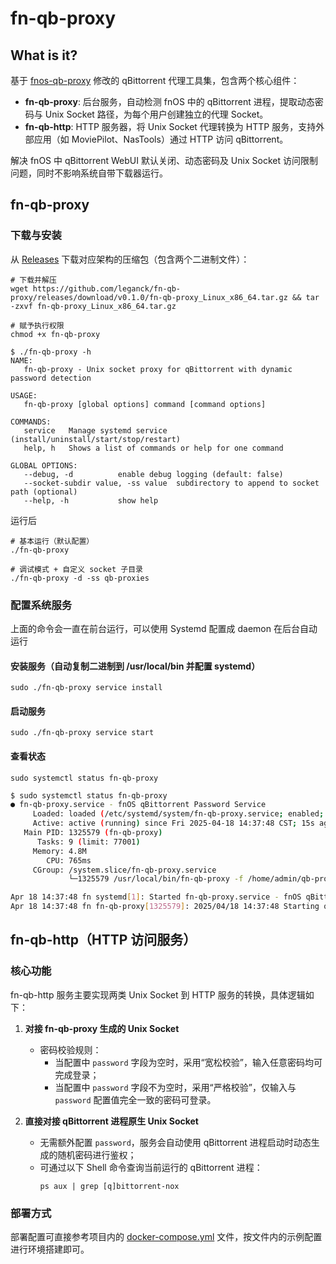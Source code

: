 # fn-qb-proxy

## What is it?

基于 [fnos-qb-proxy](https://github.com/xxxuuu/fnos-qb-proxy) 修改的 qBittorrent 代理工具集，包含两个核心组件：

- **fn-qb-proxy**: 后台服务，自动检测 fnOS 中的 qBittorrent 进程，提取动态密码与 Unix Socket 路径，为每个用户创建独立的代理
  Socket。
- **fn-qb-http**: HTTP 服务器，将 Unix Socket 代理转换为 HTTP 服务，支持外部应用（如 MoviePilot、NasTools）通过 HTTP 访问
  qBittorrent。

解决 fnOS 中 qBittorrent WebUI 默认关闭、动态密码及 Unix Socket 访问限制问题，同时不影响系统自带下载器运行。

## fn-qb-proxy

### 下载与安装

从 [Releases](https://github.com/leganck/fn-qb-proxy/releases) 下载对应架构的压缩包（包含两个二进制文件）：

```shell
# 下载并解压
wget https://github.com/leganck/fn-qb-proxy/releases/download/v0.1.0/fn-qb-proxy_Linux_x86_64.tar.gz && tar -zxvf fn-qb-proxy_Linux_x86_64.tar.gz

# 赋予执行权限
chmod +x fn-qb-proxy 
```

```shell
$ ./fn-qb-proxy -h
NAME:
   fn-qb-proxy - Unix socket proxy for qBittorrent with dynamic password detection

USAGE:
   fn-qb-proxy [global options] command [command options]

COMMANDS:
   service   Manage systemd service (install/uninstall/start/stop/restart)
   help, h   Shows a list of commands or help for one command

GLOBAL OPTIONS:
   --debug, -d          enable debug logging (default: false)
   --socket-subdir value, -ss value  subdirectory to append to socket path (optional)
   --help, -h           show help
```

运行后

```shell
# 基本运行（默认配置）
./fn-qb-proxy

# 调试模式 + 自定义 socket 子目录
./fn-qb-proxy -d -ss qb-proxies
```

### 配置系统服务

上面的命令会一直在前台运行，可以使用 Systemd 配置成 daemon 在后台自动运行

#### 安装服务（自动复制二进制到 /usr/local/bin 并配置 systemd）

```shell
sudo ./fn-qb-proxy service install
```

#### 启动服务

```shell
sudo ./fn-qb-proxy service start
```

#### 查看状态

```shell
sudo systemctl status fn-qb-proxy
```

```bash
$ sudo systemctl status fn-qb-proxy
● fn-qb-proxy.service - fnOS qBittorrent Password Service
     Loaded: loaded (/etc/systemd/system/fn-qb-proxy.service; enabled; preset: enabled)
     Active: active (running) since Fri 2025-04-18 14:37:48 CST; 15s ago
   Main PID: 1325579 (fn-qb-proxy)
      Tasks: 9 (limit: 77001)
     Memory: 4.8M
        CPU: 765ms
     CGroup: /system.slice/fn-qb-proxy.service
             └─1325579 /usr/local/bin/fn-qb-proxy -f /home/admin/qb-proxy

Apr 18 14:37:48 fn systemd[1]: Started fn-qb-proxy.service - fnOS qBittorrent Password Service.
Apr 18 14:37:48 fn fn-qb-proxy[1325579]: 2025/04/18 14:37:48 Starting qb password finder...
```

## fn-qb-http（HTTP 访问服务）

### 核心功能

fn-qb-http 服务主要实现两类 Unix Socket 到 HTTP 服务的转换，具体逻辑如下：

1. **对接 fn-qb-proxy 生成的 Unix Socket**
    - 密码校验规则：
        - 当配置中 `password` 字段为空时，采用“宽松校验”，输入任意密码均可完成登录；
        - 当配置中 `password` 字段不为空时，采用“严格校验”，仅输入与 `password` 配置值完全一致的密码可登录。

2. **直接对接 qBittorrent 进程原生 Unix Socket**
    - 无需额外配置 `password`，服务会自动使用 qBittorrent 进程启动时动态生成的随机密码进行鉴权；
    - 可通过以下 Shell 命令查询当前运行的 qBittorrent 进程：
      ```shell
      ps aux | grep [q]bittorrent-nox
      ```

### 部署方式

部署配置可直接参考项目内的 [docker-compose.yml](docker-compose.yml) 文件，按文件内的示例配置进行环境搭建即可。

